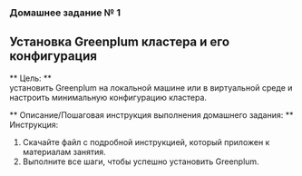 ### Домашнее задание № 1 ###  

## Установка Greenplum кластера и его конфигурация ##  

** Цель: **  
установить Greenplum на локальной машине или в виртуальной среде и настроить минимальную конфигурацию кластера.  


** Описание/Пошаговая инструкция выполнения домашнего задания: **  
Инструкция:  
1. Скачайте файл с подробной инструкцией, который приложен к материалам занятия.  
2. Выполните все шаги, чтобы успешно установить Greenplum.  
